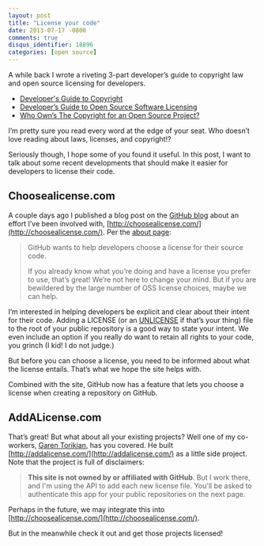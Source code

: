 ```yaml
---
layout: post
title: "License your code"
date: 2013-07-17 -0800
comments: true
disqus_identifier: 18896
categories: [open source]
---
```

A while back I wrote a riveting 3-part developer’s guide to copyright
law and open source licensing for developers.

-   [Developer's Guide to
    Copyright](http://haacked.com/archive/2006/01/24/TheDevelopersGuideToCopyrightLaw-Part1.aspx "Developer's Guide to Copyright Law part 1")
-   [Developer’s Guide to Open Source Software
    Licensing](http://haacked.com/archive/2006/01/24/DevelopersGuideToOpenSourceSoftwareLicensing.aspx "Open Source Licensing")
-   [Who Own’s The Copyright for an Open Source
    Project?](http://haacked.com/archive/2006/01/25/WhoOwnstheCopyrightforAnOpenSourceProject.aspx "Who owns the copyright")

I’m pretty sure you read every word at the edge of your seat. Who
doesn’t love reading about laws, licenses, and copyright!?

Seriously though, I hope some of you found it useful. In this post, I
want to talk about some recent developments that should make it easier
for developers to license their code.

Choosealicense.com
------------------

A couple days ago I published a blog post on the [GitHub
blog](https://github.com/blog/1530-choosing-an-open-source-license "Choosing an open source license")
about an effort I’ve been involved with,
[http://choosealicense.com/](http://choosealicense.com/). Per the [about
page](http://choosealicense.com/about/):

> GitHub wants to help developers choose a license for their source
> code.
>
> If you already know what you’re doing and have a license you prefer to
> use, that’s great! We’re not here to change your mind. But if you are
> bewildered by the large number of OSS license choices, maybe we can
> help.

I’m interested in helping developers be explicit and clear about their
intent for their code. Adding a LICENSE (or an
[UNLICENSE](http://unlicense.org/ "Unlicense") if that’s your thing)
file to the root of your public repository is a good way to state your
intent. We even include an option if you really do want to retain all
rights to your code, you grinch (I kid! I do not judge.)

But before you can choose a license, you need to be informed about what
the license entails. That’s what we hope the site helps with.

Combined with the site, GitHub now has a feature that lets you choose a
license when creating a repository on GitHub.

AddALicense.com
---------------

That’s great! But what about all your existing projects? Well one of my
co-workers, [Garen
Torikian](https://twitter.com/gjtorikian "Garen on Twitter"), has you
covered. He built [http://addalicense.com/](http://addalicense.com/) as
a little side project. Note that the project is full of disclaimers:

> **This site is **not** owned by or affiliated with GitHub**. But I
> work there, and I'm using the API to add each new license file. You'll
> be asked to authenticate this app for your public repositories on the
> next page.

Perhaps in the future, we may integrate this into
[http://choosealicense.com/](http://choosealicense.com/).

But in the meanwhile check it out and get those projects licensed!


